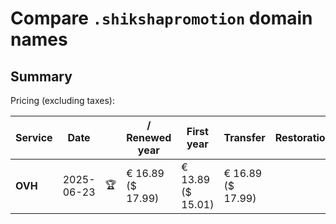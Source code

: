 # Compare `.shikshapromotion` domain names

## Summary

Pricing (excluding taxes):

| Service | Date |  | / Renewed year | First year | Transfer | Restoration |
|--|--|--|--|--|--|--|
| **OVH** | 2025-06-23 | 🏆 | € 16.89<br>($ 17.99) | € 13.89<br>($ 15.01) | € 16.89<br>($ 17.99) |  |
